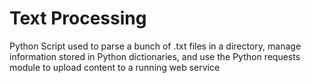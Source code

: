 # Text Processing
Python Script used to parse a bunch of .txt files in a directory, manage information stored in Python dictionaries, and use the Python requests module to upload content to a running web service
